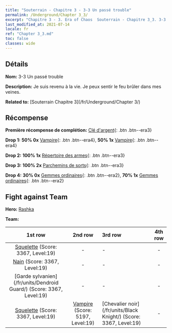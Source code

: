 ```yaml
---
title: "Souterrain - Chapitre 3 - 3-3 Un passé trouble"
permalink: /Underground/Chapter 3_3/
excerpt: "Chapitre 3 - 3. Era of Chaos  Souterrain - Chapitre 3_3. 3-3 Un passé trouble"
last_modified_at: 2021-07-14
locale: fr
ref: "Chapter 3_3.md"
toc: false
classes: wide
---
```


## Détails

 **Nom:** 3-3 Un passé trouble

 **Description:** Je suis revenu à la vie. Je peux sentir le feu brûler dans mes veines.

 **Related to:** [Souterrain Chapitre 3](/fr/Underground/Chapter 3/)

## Récompense

 **Première récompense de complétion:** [Clé d'argent](/ItemsFR/con_693/){: .btn .btn--era3}

 **Drop 1:** **50% 0x** [Vampire](/ItemsFR/unt_211/){: .btn .btn--era4}, **50% 1x** [Vampire](/ItemsFR/unt_211/){: .btn .btn--era4}

 **Drop 2:** **100% 1x** [Répertoire des armes](/ItemsFR/mat_18/){: .btn .btn--era3}

 **Drop 3:** **100% 2x** [Parchemins de sorts](/ItemsFR/con_694/){: .btn .btn--era3}

 **Drop 4:** **30% 0x** [Gemmes ordinaires](/ItemsFR/mat_10/){: .btn .btn--era2}, **70% 1x** [Gemmes ordinaires](/ItemsFR/mat_10/){: .btn .btn--era2}


## Fight against Team
 **Hero:** [Rashka](/fr/heroes/Rashka/)

 **Team:**


  | 1st row | 2nd row | 3rd row | 4th row |
  |:----:|:----:|:----|:----:|
  | [Squelette](/fr/units/Skeleton/) (Score: 3367, Level:19)  | - | - | - |
  | [Nain](/fr/units/Dwarf/) (Score: 3367, Level:19)  | - | - | - |
  | [Garde sylvanien](/fr/units/Dendroid Guard/) (Score: 3367, Level:19)  | - | - | - |
  | [Squelette](/fr/units/Skeleton/) (Score: 3367, Level:19)  | [Vampire](/fr/units/Vampire/) (Score: 5197, Level:19)  | [Chevalier noir](/fr/units/Black Knight/) (Score: 3367, Level:19)  | - |


